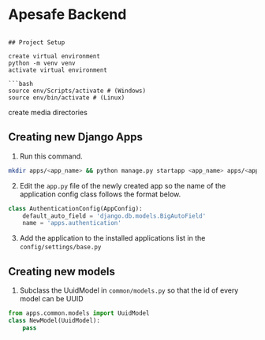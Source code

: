 # Apesafe Backend

```

## Project Setup

create virtual environment
python -m venv venv
activate virtual environment

```bash
source env/Scripts/activate # (Windows)
source env/bin/activate # (Linux)
```

create media directories

## Creating new Django Apps

1. Run this command.

```bash
mkdir apps/<app_name> && python manage.py startapp <app_name> apps/<app_name>
```

2. Edit the `app.py` file of the newly created app so the name of the application config class follows the format below.

```py
class AuthenticationConfig(AppConfig):
    default_auto_field = 'django.db.models.BigAutoField'
    name = 'apps.authentication'
```

3. Add the application to the installed applications list in the `config/settings/base.py`

## Creating new models

1. Subclass the UuidModel in `common/models.py` so that the id of every model can be UUID

```py
from apps.common.models import UuidModel
class NewModel(UuidModel):
    pass
```